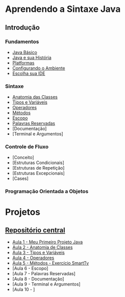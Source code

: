
# Aprendendo a Sintaxe Java

## Introdução

### Fundamentos

* [Java Básico](https://glysns.gitbook.io/java-basico)
* [Java e sua História](https://glysns.gitbook.io/java-basico/fundamentos/java-e-sua-historia)
* [Platformas](https://glysns.gitbook.io/java-basico/fundamentos/plataformas)
* [Configurando o Ambiente](https://glysns.gitbook.io/java-basico/fundamentos/configurando-o-ambiente-de-desenvolvimento)
* [Escolha sua IDE](https://glysns.gitbook.io/java-basico/fundamentos/escolha-sua-ide)

### Sintaxe

* [Anatomia das Classes](https://glysns.gitbook.io/java-basico/sintaxe/anatomia-das-classes)
* [Tipos e Variáveis](https://glysns.gitbook.io/java-basico/sintaxe/anatomia-das-classes)
* [Operadores](https://glysns.gitbook.io/java-basico/sintaxe/operadores)
* [Métodos](https://glysns.gitbook.io/java-basico/sintaxe/metodos)
* [Escopo](https://glysns.gitbook.io/java-basico/sintaxe/escopo)
* [Palavras Reservadas](https://glysns.gitbook.io/java-basico/sintaxe/palavras-reservadas)
* [Documentação]
* [Terminal e Argumentos]

### Controle de Fluxo

* [Conceito]
* [Estruturas Condicionais]
* [Estruturas de Repetição]
* [Estruturas Excepcionais]
* [Cases]

### Programação Orientada a Objetos

# Projetos

##  [Repositório central](https://github.com/cecel85/dio-curso-java-basico)

* [Aula 1 - Meu Primeiro Projeto Java](https://github.com/cecel85/dio-curso-java-basico/tree/main/aula1-meu-primeiro-projeto-java)
* [Aula 2 - Anatomia de Classes](https://github.com/cecel85/dio-curso-java-basico/tree/main/aula2-anatomia-classes)
* [Aula 3 - Tipos e Variáveis](https://github.com/cecel85/dio-curso-java-basico/tree/main/aula3-tipos-variaveis)
* [Aula 4 - Operadores](https://github.com/cecel85/dio-curso-java-basico/tree/main/aula4-operadores)
* [Aula 5 - Métodos - Exercício SmartTv](https://github.com/cecel85/dio-curso-java-basico/tree/main/sistema-smart-tv)
* [Aula 6 - Escopo]
* [Aula 7 - Palavras Reservadas]
* [Aula 8 - Documentação]
* [Aula 9 - Terminal e Argumentos]
* [Aula 10 - ]
